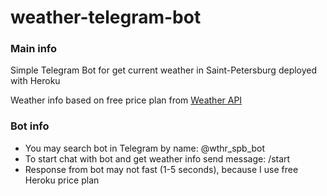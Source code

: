 # weather-telegram-bot


### Main info

Simple Telegram Bot for get current weather in Saint-Petersburg
deployed with Heroku

Weather info based on free price plan from [Weather API](https://openweathermap.org/api) 


### Bot info

- You may search bot in Telegram by name: @wthr_spb_bot
- To start chat with bot and get weather info send message: /start
- Response from bot may not fast (1-5 seconds), because I use free Heroku price plan 